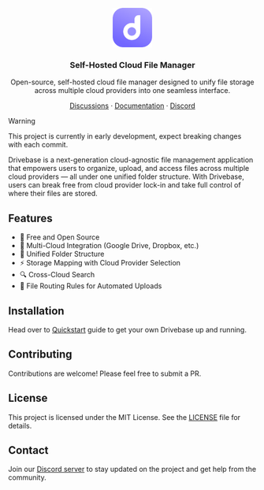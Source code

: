 <p align="center">
  <a href="https://github.com/drivebase/drivebase">
    <img src="./drivebase.svg" width="80px" alt="Drivebase Logo" />
  </a>
</p>

<h3 align="center">
  Self-Hosted Cloud File Manager
</h3>
<p align="center">
Open-source, self-hosted cloud file manager designed to unify file storage across multiple cloud providers into one seamless interface.
</p>

<p align="center"><a href="https://github.com/orgs/drivebase/discussions">Discussions</a> · <a href="https://drivebase.github.io/docs">Documentation</a> · <a href="https://discord.gg/3kUSy2d">Discord</a></p>

> [!WARNING]
> This project is currently in early development, expect breaking changes with each commit.

Drivebase is a next-generation cloud-agnostic file management application that empowers users to organize, upload, and access files across multiple cloud providers — all under one unified folder structure. With Drivebase, users can break free from cloud provider lock-in and take full control of where their files are stored.

## Features
- 💪 Free and Open Source
- 🔗 Multi-Cloud Integration (Google Drive, Dropbox, etc.)
- 📂 Unified Folder Structure
- ⚡ Storage Mapping with Cloud Provider Selection
- 🔍 Cross-Cloud Search
- 🔁 File Routing Rules for Automated Uploads

## Installation

Head over to [Quickstart](https://drivebase.github.io/docs/quickstart.html) guide to get your own Drivebase up and running.

## Contributing

Contributions are welcome! Please feel free to submit a PR.

## License

This project is licensed under the MIT License. See the [LICENSE](LICENSE) file for details.

## Contact

Join our [Discord server](https://discord.gg/3kUSy2d) to stay updated on the project and get help from the community.
